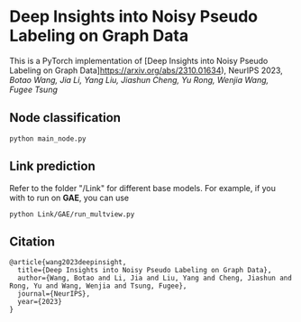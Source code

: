 # Deep Insights into Noisy Pseudo Labeling on Graph Data

This is a PyTorch implementation of [Deep Insights into Noisy Pseudo Labeling on Graph Data]https://arxiv.org/abs/2310.01634),
NeurIPS 2023, *Botao Wang, Jia Li, Yang Liu, Jiashun Cheng, Yu Rong, Wenjia Wang, Fugee Tsung*

Node classification
----------------------

```
python main_node.py 
```

Link prediction
----------------------

Refer to the folder "/Link" for different base models. For example, if you with to run on **GAE**, you can use

```
python Link/GAE/run_multview.py 
```

Citation
----------------------

```
@article{wang2023deepinsight,
  title={Deep Insights into Noisy Pseudo Labeling on Graph Data},
  author={Wang, Botao and Li, Jia and Liu, Yang and Cheng, Jiashun and Rong, Yu and Wang, Wenjia and Tsung, Fugee},
  journal={NeurIPS},
  year={2023}
}
```